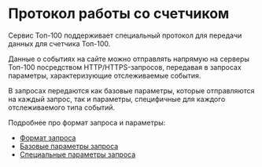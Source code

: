 # Протокол работы со счетчиком

Сервис Топ-100 поддерживает специальный протокол для передачи данных для счетчика Топ-100.

Данные о событиях на сайте можно отправлять напрямую на серверы Топ-100 посредством HTTP/HTTPS-запросов, передавая в запросах параметры, характеризующие отслеживаемые события.

В запросах передаются как базовые параметры, которые отправляются на каждый запрос, так и параметры, специфичные для каждого отслеживаемого типа событий.

Подробнее про формат запроса и параметры:

* [Формат запроса](format-zaprosa.md)
* [Базовые параметры запроса](bazovye-parametry-zaprosa.md)
* [Специальные параметры запроса](specialnye-parametry-zaprosa.md)
